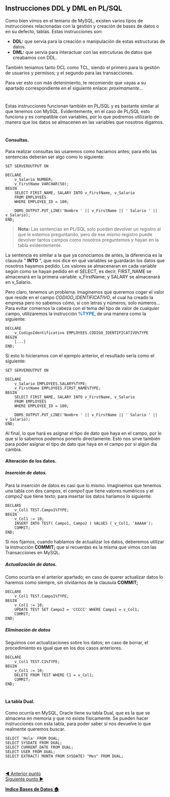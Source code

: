 ## Instrucciones DDL y DML en PL/SQL

Como bien vimos en el temario de MySQL, existen varios tipos de instrucciones relacionadas con la gestión y creación de bases de datos o en su defecto, tablas. Estas instrucciones son: 

- **DDL:** que servía para la creación o manipulación de estas estructuras de datos.
- **DML:** que servía para interactuar con las estrcuturas de datos que creabamos con DDL. 

También teniamos tanto DCL como TCL, siendo el primero para la gestión de usuarios y permisos; y el segundo para las transacciones.

Para ver esto con más detenimiento, te recomiendo que vayas a su apartado correspondiente en el siguiente enlace: *proximamente...*

#

Estas instrucciones funcionan también en PL/SQL y es bastante similar al que tenemos con MySQL. Evidentemente, en el caso de PL/SQL esto funciona y es compatible con variables, por lo que podremos utilizarlo de manera que los datos se almacenen en las variables que nosotros digamos. 

#
#### Consultas.

Para realizar consultas las usaremos como haciamos antes; para ello las sentencias deberán ser algo como lo siguiente:

    SET SERVEROUTPUT ON

    DECLARE
        v_Salario NUMBER;
        v_FirstName VARCHAR(50); 
    BEGIN
        SELECT FIRST_NAME, SALARY INTO v_FirstName, v_Salario
        FROM EMPLOYEES
        WHERE EMPLOYEE_ID = 100;
        
        DBMS_OUTPUT.PUT_LINE('Nombre ' || v_FirstName || ' Salario ' || v_Salario);
    END;

> **Nota:** Las sentencias en PL/SQL solo pueden devolver un registro al que le estemos preguntando, pero de ese mismo registro puede devolver tantos campos como nosotros preguntemos y hayan en la tabla evidentemente.


La sentencia es similar a la que ya conociamos de antes, la diferencia es la clausula " **INTO** ", que nos dice en qué variables se guardarán los datos que nosotros hayamos pedido. Los valores se almacenaran en cada variable según como se hayan pedido en el SELECT, es decir, FIRST_NAME se almacenará en la primera variable: v_FirstName; y SALARY se almacenará en v_Salario.

Pero claro, tenemos un problema. Imaginemos que queremos coger el valor que reside en el campo *CODIGO_IDENTIFICATIVO*, el cual ha creado la empresa pero no sabemos cómo, si con letras y números, solo números... Para evitar comernos la cabeza con el tema del tipo de valor de cualquier campo, utilizaremos la instrucción <span style="color:#0777db; font-weight: bold;">%TYPE</span>, de una manera como la siguiente:

    DECLARE
        v_CodigoIdentificativo EMPLOYEES.CODIGO_IDENTIFICATIVO%TYPE
    BEGIN
        [...]
    END;

Si esto lo hicieramos con el ejemplo anterior, el resultado sería como el siguiente:

    SET SERVEROUTPUT ON
    
    DECLARE
        v_Salario EMPLOYEES.SALARY%TYPE;
        v_FirstName EMPLOYEES.FIRST_NAME%TYPE;
    BEGIN
        SELECT FIRST_NAME, SALARY INTO v_FirstName, v_Salario
        FROM EMPLOYEES
        WHERE EMPLOYEE_ID = 100;
        
        DBMS_OUTPUT.PUT_LINE('Nombre ' || v_FirstName || ' Salario ' || v_Salario);
    END;
    

Al final, lo que hará es asignar el tipo de dato que haya en el campo, por lo que si lo sabemos podemos ponerlo directamente. Esto nos sirve también para poder asignar el tipo de dato que haya en el campo por si algún dia cambia.

#### Alteración de los datos.
##### Inserción de datos.

Para la inserción de datos es casi que lo mismo. Imaginemos que tenemos una tabla con dos campos, el *campo1* que tiene valores numéricos y el *campo2* que tiene texto; para insertar los datos haríamos lo siguiente:

    DECLARE
        v_Col1 TEST.Campo1%TYPE;
    BEGIN
        v_Col1 := 10;
        INSERT INTO TEST( Campo1, Campo2 ) VALUES ( v_Col1, 'AAAAA');
        COMMIT;
    END;

Si nos fijamos, cuando hablamos de actualizar los datos, deberemos utilizar la instrucción **COMMIT;** que si recuerdas es la misma que vimos con las Transacciones en MySQL.

##### Actualización de datos.

Como ocurría en el anterior apartado; en caso de querer actualizar datos lo haremos como siempre, sin olvidarnos de la clausula **COMMIT;**

    DECLARE
        v_Col1 TEST.Campo1%TYPE;
    BEGIN
        v_Col1 := 10;
        UPDATE TEST SET Campo2 = 'CCCCC' WHERE Campo1 = v_Col1;
        COMMIT;
    END;


##### Eliminación de datos

Seguimos con actualizaciones sobre los datos; en caso de borrar, el procedimiento es igual que en los dos casos anteriores.

    DECLARE
        v_Col1 TEST.C1%TYPE;
    BEGIN
        v_Col1 := 10;
        DELETE FROM TEST WHERE C1 = v_Col1;
        COMMIT;
    END;

#

#### La tabla Dual.

Como ocurría en MySQL, Oracle tiene su tabla Dual, que es la que se almacena en memoria y que no existe físicamente. Se pueden hacer instrucciones con esta tabla, para poder saber si nos devuelve lo que realmente queremos buscar.

    SELECT 'Hola' FROM DUAL;
    SELECT SYSDATE FROM DUAL;
    SELECT CURRENT_DATE FROM DUAL;
    SELECT USER FROM DUAL;
    SELECT EXTRACT( MONTH FROM SYSDATE) "Mes" FROM DUAL;

#

[:arrow_backward: Anterior punto](3%20-%20Bucles.md) <br>
[Siguiente punto :arrow_forward:](5%20-%20Funciones%20y%20Procedimientos.md)


**[Indice Bases de Datos :house:](../0%20-%20Indice.md)**
